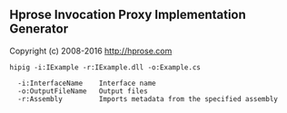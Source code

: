 ## Hprose Invocation Proxy Implementation Generator

Copyright (c) 2008-2016 http://hprose.com

```hipig -i:IExample -r:IExample.dll -o:Example.cs```

```
  -i:InterfaceName    Interface name
  -o:OutputFileName   Output files
  -r:Assembly         Imports metadata from the specified assembly
```
